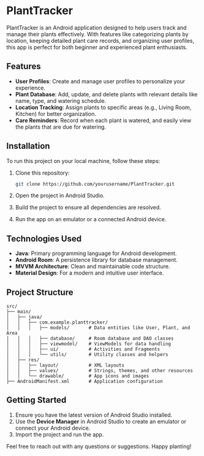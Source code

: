 # PlantTracker

PlantTracker is an Android application designed to help users track and manage their plants effectively. With features like categorizing plants by location, keeping detailed plant care records, and organizing user profiles, this app is perfect for both beginner and experienced plant enthusiasts.

## Features

- **User Profiles**: Create and manage user profiles to personalize your experience.
- **Plant Database**: Add, update, and delete plants with relevant details like name, type, and watering schedule.
- **Location Tracking**: Assign plants to specific areas (e.g., Living Room, Kitchen) for better organization.
- **Care Reminders**: Record when each plant is watered, and easily view the plants that are due for watering.

## Installation

To run this project on your local machine, follow these steps:

1. Clone this repository:
   ```bash
   git clone https://github.com/yourusername/PlantTracker.git
   ```

2. Open the project in Android Studio.

3. Build the project to ensure all dependencies are resolved.

4. Run the app on an emulator or a connected Android device.

## Technologies Used

- **Java**: Primary programming language for Android development.
- **Android Room**: A persistence library for database management.
- **MVVM Architecture**: Clean and maintainable code structure.
- **Material Design**: For a modern and intuitive user interface.

## Project Structure

```plaintext
src/
├── main/
│   ├── java/
│   │   ├── com.example.planttracker/
│   │   │   ├── models/       # Data entities like User, Plant, and Area
│   │   │   ├── database/     # Room database and DAO classes
│   │   │   ├── viewmodel/    # ViewModels for data handling
│   │   │   ├── ui/           # Activities and Fragments
│   │   │   └── utils/        # Utility classes and helpers
│   ├── res/
│   │   ├── layout/           # XML layouts
│   │   ├── values/           # Strings, themes, and other resources
│   │   └── drawable/         # App icons and images
├── AndroidManifest.xml       # Application configuration
```

## Getting Started

1. Ensure you have the latest version of Android Studio installed.
2. Use the **Device Manager** in Android Studio to create an emulator or connect your Android device.
3. Import the project and run the app.

Feel free to reach out with any questions or suggestions. Happy planting!
